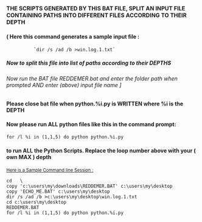 ## <sup><sup>THE SCRIPTS GENERATED BY THIS BAT FILE, SPLIT AN INPUT FILE CONTAINING PATHS INTO DIFFERENT FILES ACCORDING TO THEIR DEPTH</sup></sup>

#### ( Here this command generates a sample input file :
              `dir /s /ad /b >win.log.1.txt`


##### Now to split this file into list of paths according to their DEPTHS

###### Now run the BAT file REDDEMER.bat and enter the folder path when prompted AND enter (above) input file name ]



#### Please close bat file when python.%i.py is WRITTEN where %i is the DEPTH


####  Now please run ALL python files like this in the command prompt:
``for /l %i in (1,1,5) do python python.%i.py``

####  to run ALL the Python Scripts. Replace the loop number above with your ( own MAX ) depth
<sup><ins>Here is a Sample Command line Session :</ins>
```
cd   \
copy 'c:\users\my\downloads\REDDEMER.BAT' c:\users\my\desktop
copy 'ECHO_ME.BAT' c:\users\my\desktop
dir /s /ad /b >c:\users\my\desktop\win.log.1.txt
cd c:\users\my\desktop
REDDEMER.BAT
for /l %i in (1,1,5) do python python.%i.py
```






